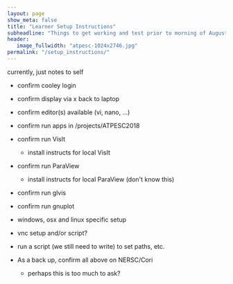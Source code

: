 ```yaml
---
layout: page
show_meta: false
title: "Learner Setup Instructions"
subheadline: "Things to get working and test prior to morning of August 6th"
header:
   image_fullwidth: "atpesc-1024x2746.jpg"
permalink: "/setup_instructions/"
---
```



currently, just notes to self

* confirm cooley login
* confirm display via x back to laptop
* confirm editor(s) available (vi, nano, ...)
* confirm run apps in /projects/ATPESC2018
* confirm run VisIt
  * install instructs for local VisIt
* confirm run ParaView
  * install instructs for local ParaView (don't know this)
* confirm run glvis
* confirm run gnuplot
* windows, osx and linux specific setup
* vnc setup and/or script?
* run a script (we still need to write) to set paths, etc.

* As a back up, confirm all above on NERSC/Cori
  * perhaps this is too much to ask?
